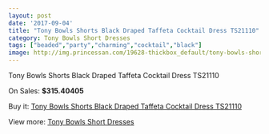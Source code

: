 ```yaml
---
layout: post
date: '2017-09-04'
title: "Tony Bowls Shorts Black Draped Taffeta Cocktail Dress TS21110"
category: Tony Bowls Short Dresses
tags: ["beaded","party","charming","cocktail","black"]
image: http://img.princessan.com/19628-thickbox_default/tony-bowls-shorts-black-draped-taffeta-cocktail-dress-ts21110.jpg
---
```

Tony Bowls Shorts Black Draped Taffeta Cocktail Dress TS21110

On Sales: **$315.40405**
<a href="https://www.princessan.com/en/tony-bowls-short-dresses/8781-tony-bowls-shorts-black-draped-taffeta-cocktail-dress-ts21110.html"><amp-img layout="responsive" width="600" height="600" src="//img.princessan.com/19628-thickbox_default/tony-bowls-shorts-black-draped-taffeta-cocktail-dress-ts21110.jpg" alt="Tony Bowls Shorts Black Draped Taffeta Cocktail Dress TS21110 0" /></a>
<a href="https://www.princessan.com/en/tony-bowls-short-dresses/8781-tony-bowls-shorts-black-draped-taffeta-cocktail-dress-ts21110.html"><amp-img layout="responsive" width="600" height="600" src="//img.princessan.com/19631-thickbox_default/tony-bowls-shorts-black-draped-taffeta-cocktail-dress-ts21110.jpg" alt="Tony Bowls Shorts Black Draped Taffeta Cocktail Dress TS21110 1" /></a>
<a href="https://www.princessan.com/en/tony-bowls-short-dresses/8781-tony-bowls-shorts-black-draped-taffeta-cocktail-dress-ts21110.html"><amp-img layout="responsive" width="600" height="600" src="//img.princessan.com/19630-thickbox_default/tony-bowls-shorts-black-draped-taffeta-cocktail-dress-ts21110.jpg" alt="Tony Bowls Shorts Black Draped Taffeta Cocktail Dress TS21110 2" /></a>
<a href="https://www.princessan.com/en/tony-bowls-short-dresses/8781-tony-bowls-shorts-black-draped-taffeta-cocktail-dress-ts21110.html"><amp-img layout="responsive" width="600" height="600" src="//img.princessan.com/19629-thickbox_default/tony-bowls-shorts-black-draped-taffeta-cocktail-dress-ts21110.jpg" alt="Tony Bowls Shorts Black Draped Taffeta Cocktail Dress TS21110 3" /></a>

Buy it: [Tony Bowls Shorts Black Draped Taffeta Cocktail Dress TS21110](https://www.princessan.com/en/tony-bowls-short-dresses/8781-tony-bowls-shorts-black-draped-taffeta-cocktail-dress-ts21110.html "Tony Bowls Shorts Black Draped Taffeta Cocktail Dress TS21110")

View more: [Tony Bowls Short Dresses](https://www.princessan.com/en/70-tony-bowls-short-dresses "Tony Bowls Short Dresses")